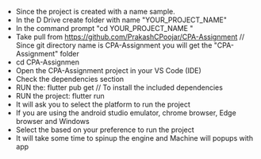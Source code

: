- Since the project is created with a name sample.
- In the D Drive create folder with name "YOUR_PROJECT_NAME"
- In the command prompt "cd YOUR_PROJECT_NAME "
- Take pull from https://github.com/PrakashCPoojar/CPA-Assignment // Since git directory name is CPA-Assignment you will get the "CPA-Assignment" folder
- cd CPA-Assignmen
- Open the CPA-Assignment project in your VS Code (IDE)
- Check the dependencies section
- RUN the: flutter pub get // To install the included dependencies
- RUN the project: flutter run
- It will ask you to select the platform to run the project
-   If you are using the android studio emulator, chrome browser, Edge browser and Windows
-   Select the based on your preference to run the project
- It will take some time to spinup the engine and Machine will popups with app
  

